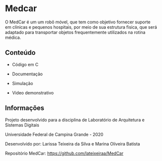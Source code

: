 
# Medcar
O MedCar é um um robô móvel, que tem como objetivo fornecer suporte em clínicas e pequenos hospitais, por meio de sua estrutura fisica, que será adaptado para transportar objetos frequentemente utilizados na rotina médica.

## Conteúdo
 
- Código em C

- Documentação

- Simulação

- Video demonstrativo

## Informações

Projeto desenvolvido para a disciplina de Laboratório de Arquitetura e Sistemas Digitais

Universidade Federal de Campina Grande - 2020

Desenvolvido por: Larissa Teixeira da Silva e Marina Oliveira Batista

Repositório MedCar: https://github.com/lateixeiraa/MedCar
